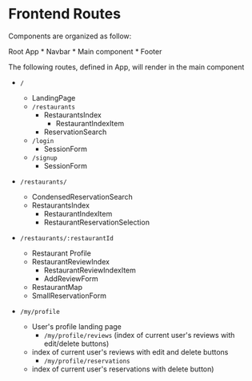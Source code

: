 # Frontend Routes

Components are organized as follow: 

Root
    App
    * Navbar
    * Main component
    * Footer

The following routes, defined in App, will render in the main component

* `/` 
    * LandingPage
    * `/restaurants` 
        * RestaurantsIndex
            * RestaurantIndexItem
        * ReservationSearch
    * `/login`
        * SessionForm
    * `/signup`
        * SessionForm

* `/restaurants/`
    * CondensedReservationSearch
    * RestaurantsIndex
        * RestaurantIndexItem
        * RestaurantReservationSelection

* `/restaurants/:restaurantId`
    * Restaurant Profile
    * RestaurantReviewIndex
        * RestaurantReviewIndexItem
        * AddReviewForm
    * RestaurantMap
    * SmallReservationForm

* `/my/profile`
    * User's profile landing page
        * `/my/profile/reviews` (index of current user's reviews with edit/delete buttons)
    * index of current user's reviews with edit and delete buttons
        * `/my/profile/reservations` 
    * index of current user's reservations with delete button)